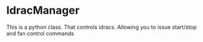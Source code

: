 # IdracManager
This is a python class. That controls idracs. Allowing you to issue start/stop and fan control commands 
